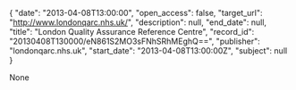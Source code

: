 {
  "date": "2013-04-08T13:00:00", 
  "open_access": false, 
  "target_url": "http://www.londonqarc.nhs.uk/", 
  "description": null, 
  "end_date": null, 
  "title": "London Quality Assurance Reference Centre", 
  "record_id": "20130408T130000/eN861S2MO3sFNhSRhMEghQ==", 
  "publisher": "londonqarc.nhs.uk", 
  "start_date": "2013-04-08T13:00:00Z", 
  "subject": null
}

None